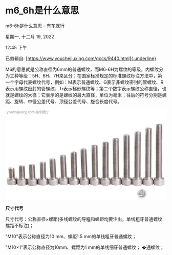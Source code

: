 # m6_6h是什么意思

m6-6h是什么意思 - 有车就行

星期一, 十二月 19, 2022

12:45 下午

 

已剪辑自: [https://www.youchejiuxing.com/qccs/9440.html]{.underline}

M6的意思就是公称直径为6mm的普通螺纹，而M6-6H为螺纹的等级，内螺纹分为三种等级：5H、6H、7H来区分；在国家标准规定的标准螺纹标注方法中，第一个字母代表螺纹代号，例如：M表示普通螺纹、G表示非螺纹密封的管螺纹、R表示用螺纹密封的管螺纹、Tr表示梯形螺纹等；第二个数字表示螺纹公称直径，也就是螺纹的大径；它表示的是螺纹的最大直径，单位为毫米；往后的符号分别是螺距、旋转、中径公差代号、顶径公差代号、旋合长度代号。

![](../../../assets/001_m6-6h是什么意思_-_有车就行_000.png) 

**尺寸代号**

尺寸代号：公称直径×螺距(多线螺纹的导程和螺距均要注出，单线粗牙普通螺纹螺距不标注)；

"M10"表示公称直径为10 mm、螺距1.5 mm的单线粗牙普通螺纹；

"M10×1"表示公称直径为10mm、螺距为1 mm的单线细牙普通螺纹；
�通螺纹；
